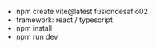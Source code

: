 - npm create vite@latest fusiondesafio02
- framework: react / typescript
- npm install
- npm run dev
  
